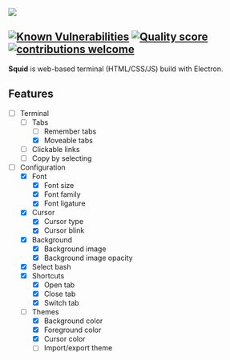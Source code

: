 ![](https://i.imgur.com/Rfsn3tg.png)

[![Known Vulnerabilities](https://snyk.io/test/github/QuiiBz/squid/badge.svg?targetFile=package.json)](https://snyk.io/test/github/QuiiBz/squid?targetFile=package.json)
[![Quality score](https://www.code-inspector.com/project/4175/score/svg)](https://www.code-inspector.com/project/4175/score/svg)
[![contributions welcome](https://img.shields.io/badge/contributions-welcome-brightgreen.svg?style=flat)](https://github.com/QuiiBz/squid/issues)
----

**Squid** is web-based terminal (HTML/CSS/JS) build with Electron.

## Features
* [ ] Terminal
    * [ ] Tabs
        * [ ] Remember tabs
        * [x] Moveable tabs
    * [ ] Clickable links
    * [ ] Copy by selecting
* [ ] Configuration
    * [x] Font
        * [x] Font size
        * [x] Font family
        * [x] Font ligature
    * [x] Cursor
        * [x] Cursor type
        * [x] Cursor blink
    * [x] Background
        * [x] Background image
        * [x] Background image opacity
    * [x] Select bash
    * [x] Shortcuts
        * [x] Open tab
        * [x] Close tab
        * [x] Switch tab
    * [ ] Themes
        * [x] Background color
        * [x] Foreground color
        * [x] Cursor color
        * [ ] Import/export theme  
